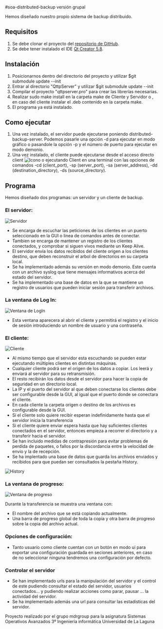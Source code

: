 #soa-distributed-backup versión grupal 

Hemos diseñado nuestro propio sistema de backup distribuido.

## Requisitos

 1. Se debe clonar el proyecto del [repositorio de GitHub](https://github.com/alu0100891812/soa-system-monitor-alu0100891812).
 2. Se debe tener instalado el IDE [Qt Creator 5.8](https://www.qt.io/download-open-source/).

## Instalación

 1. Posicionarnos dentro del directorio del proyecto y utilizar $git submodule update --init
 2. Entrar al directorio "QttpServer" y utilizar $git submodule update --init
 3. Compilar el proyecto "qttpserver.pro" para crear las librerías necesarias.
 4. Realizar sudo make install en la carpeta make de Cliente y Servidor o , en caso del cliente instalar el .deb contenido en la carpeta make.
 5. El programa ya está instalado.
 
## Como ejecutar

 1. Una vez instalado, el servidor puede ejecutarse poniendo distributed-backup-server. Podemos pasarle una opción -d para ejecutar en modo gráfico o pasandole la opción -p y el número de puerto para ejecutar en modo demonio.
 2. Una vez instalado, el cliente puede ejecutarse desde el acceso directo client ![Icono](./Client/data/32x32/Client.png) o ejecutando Client en una terminal con las opciones de comandos -cd (client_port), -sp (server_port), -sa (server_address),
-dd (destination_directory), -ds (source_directory).

## Programa

Hemos diseñado dos programas: un servidor y un cliente de backup.

### El servidor:
![Servidor](./Imagenes/Server.png)

*  Se encarga de escuchar las peticiones de los clientes en un puerto seleccionado en la GUI o linea de comandos antes de conectar.
*  Tambien se encarga de mantener un registro de los clientes conectados, y comprobar si siguen vivos mediante un Keep Alive.
*  El servidor envía los datos recibidos del cliente origen a los clientes destino, que deben reconstruir el arbol de directorios en su carpeta local.
*  Se ha implementado además su versión en modo demonio. Este cuenta con un archivo syslog que tiene mensajes informativos acerca del estado del servidor.
*  Se ha implementado una base de datos en la que se mantiene un registro de usuarios que pueden iniciar sesión para transferir archivos.

### La ventana de Log In:
![Ventana de LogIn](./Imagenes/Login.png)

*  Esta ventana aparecera al abrir el cliente y permitirá el registro y el inicio de sesión introduciendo un nombre de usuario y una contraseña.

### El cliente:
![Cliente](./Imagenes/Cliente.png)

*  Al mismo tiempo que el servidor esta escuchando se pueden estar ejecutando múltiples clientes en distintas máquinas.
*  Cualquier cliente podrá ser el origen de los datos a copiar. Los leerá y enviará al servidor para su retransmisión.
*  El resto recibirán los datos desde el servidor para hacer la copia de seguridad en un directorio local.
*  La IP y el puerto del servidor al que deben conectarse los clientes debe ser configurable desde la GUI, al igual que el puerto donde se conectara el cliente.
*  En cada cliente la carpeta origen o destino de los archivos es configurable desde la GUI.
*  Si el cliente solo quiere recibir esperan indefinidamente hasta que el servidor inicia la transferencia
*  Si el cliente quiere enviar espera hasta que hay suficientes clientes conectados en el servidor, entonces empieza a recorrer el directorio y a transferir hacia el servidor.
*  Se han incluido medidas de contrapresión para evitar problemas de perdida de paquetes, o fallos por la discordancia entre la velocidad de envio y la de recepción.
*  Se ha implentado una base de datos que guarda los archivos enviados y recibidos para que puedan ser consultados la pestaña History.

![History](./Imagenes/Historial.png)
 
### La ventana de progreso:
![Ventana de progreso](./Imagenes/Progreso.png)

Durante la transferencia se muestra una ventana con:
*  El nombre del archivo que se está copiando actualmente.
*  Una barra de progreso global de toda la copia y otra barra de progreso sobre la copia del archivo actual.

### Opciones de configuración:

*  Tanto usuario como cliente cuentan con un botón en modo ui para exportar una configuración guardada en seciones anteriores, en caso de no seleccionar ninguna tendremos una configuración por defecto.
 
### Controlar el servidor

*  Se han implementado urls para la manipulación del servidor y el control de este pudiendo consultar el estado del servidor, usuarios conectados... y pudiendo realizar acciones como parar, pausar ... la actividad del servidor.
*  Se ha implementado además una url para consultar las estadísticas del servidor.


Proyecto realizado por el grupo mdrgroup para la asignatura Sistemas Operativos Avanzados 
3º Ingeniería informática Universidad de La Laguna
